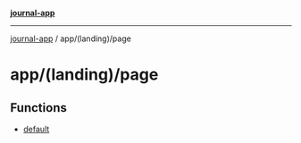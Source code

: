 [**journal-app**](../../../README.md)

***

[journal-app](../../../modules.md) / app/(landing)/page

# app/(landing)/page

## Functions

- [default](functions/default.md)
